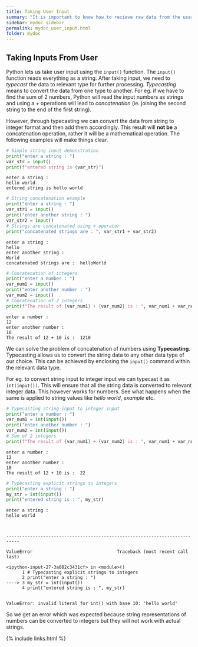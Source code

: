 ```yaml
---
title: Taking User Input
summary: "It is important to know how to recieve raw data from the user and process it"
sidebar: mydoc_sidebar
permalink: mydoc_user_input.html
folder: mydoc
---
```


## Taking Inputs From User

Python lets us take user input using the `input()` function. The `input()` function reads everything as a string. After taking input, we need to _typecast_ the data to relevant type for further processing. _Typecasting_ means to convert the data from one type to another. For eg. if we have to find the sum of 2 numbers, Python will read the input numbers as strings and using a _+_ operations will lead to _concatenation_ (ie. joining the second string to the end of the first string).

However, through typecasting we can convert the data from string to integer format and then add them accordingly. This result will **not be** a concatenation operation, rather it will be a mathematical operation. The following examples will make things clear.

```python
# Simple string input demonstration
print("enter a string : ")
var_str = input()
print(f"entered string is {var_str}")
```

    enter a string :
    hello world
    entered string is hello world

```python
# String concatenation example
print("enter a string : ")
var_str1 = input()
print("enter another string : ")
var_str2 = input()
# Strings are concatenated using + operator
print("concatenated strings are : ", var_str1 + var_str2)
```

    enter a string :
    hello
    enter another string :
    World
    concatenated strings are :  helloWorld

```python
# Concatenation of integers
print("enter a number : ")
var_num1 = input()
print("enter another number : ")
var_num2 = input()
# Concatenation of 2 integers
print(f"The result of {var_num1} + {var_num2} is : ", var_num1 + var_num2)
```

    enter a number :
    12
    enter another number :
    10
    The result of 12 + 10 is :  1210

We can solve the problem of concatenation of numbers using **Typecasting**. Typecasting allows us to convert the string data to any other data type of our choice. This can be achieved by enclosing the `input()` command within the relevant data type.

For eg. to convert string input to integer input we can typecast it as `int(input())`. This will ensure that all the string data is converted to relevant integer data. This however works for numbers. See what happens when the same is applied to string values like _hello world_, _example_ etc.

```python
# Typecasting string input to integer input
print("enter a number : ")
var_num1 = int(input())
print("enter another number : ")
var_num2 = int(input())
# Sum of 2 integers
print(f"The result of {var_num1} + {var_num2} is : ", var_num1 + var_num2)
```

    enter a number :
    12
    enter another number :
    10
    The result of 12 + 10 is :  22

```python
# Typecasting explicit strings to integers
print("enter a string : ")
my_str = int(input())
print("entered string is : ", my_str)
```

    enter a string :
    hello world



    ---------------------------------------------------------------------------

    ValueError                                Traceback (most recent call last)

    <ipython-input-27-3a882c3431cf> in <module>()
          1 # Typecasting explicit strings to integers
          2 print("enter a string : ")
    ----> 3 my_str = int(input())
          4 print("entered string is : ", my_str)


    ValueError: invalid literal for int() with base 10: 'hello world'

So we get an error which was expected because string representations of numbers can be converted to integers but they will not work with actual strings.

{% include links.html %}
